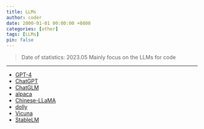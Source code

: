 ```yaml
---
title: LLMs
author: coder
date: 2000-01-01 00:00:00 +0800
categories: [other]
tags: [LLMs]
pin: false
---
```


> Date of statistics: 2023.05
> Mainly focus on the LLMs for code

---

- [GPT-4](https://platform.openai.com/docs/models/gpt-4)
- [ChatGPT](https://chat.openai.com/)
- [ChatGLM](https://github.com/THUDM/ChatGLM-6B)
- [alpaca](https://github.com/tloen/alpaca-lora)
- [Chinese-LLaMA](https://github.com/CVI-SZU/Linly)
- [dolly](https://huggingface.co/databricks/dolly-v2-12b)
- [Vicuna](https://lmsys.org/blog/2023-03-30-vicuna)
- [StableLM](https://github.com/Stability-AI/StableLM)

